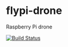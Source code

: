 # flypi-drone
Raspberry Pi drone

[![Build Status](https://travis-ci.org/petetanton/flypi-drone.svg?branch=master)](https://travis-ci.org/petetanton/flypi-drone)